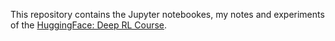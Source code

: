 This repository contains the Jupyter notebookes, my notes and experiments of the [HuggingFace: Deep RL Course](https://huggingface.co/learn/deep-rl-course).
